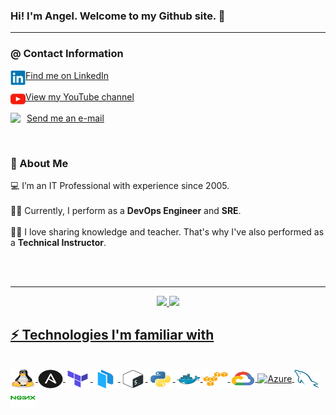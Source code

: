 ### Hi! I'm Angel. Welcome to my Github site. 🌱

<hr />

### @ Contact Information
<a href="https://www.linkedin.com/in/arengifoc/">Find me on LinkedIn
  <img align="left" width="24px" src="https://raw.githubusercontent.com/devicons/devicon/master/icons/linkedin/linkedin-original.svg" target="_blank" />
</a>
<br /><br />
<a href=" https://www.youtube.com/@arengifoc ">View my YouTube channel
  <img align="left" width="24px" src="youtube.svg" target="_blank" />
</a>
<br /><br />
<a href="mailto:arengifoc@gmail.com">Send me an e-mail
  <img align="left" width="26px" src="https://raw.githubusercontent.com/gilbarbara/logos/main/logos/google-gmail.svg" />
</a>

<br/>

### 🚀 About Me
💻 I’m an IT Professional with experience since 2005. </br> </br>
👨‍💼 Currently, I perform as a **DevOps Engineer** and **SRE**. </br> </br>
👨‍🏫 I love sharing knowledge and teacher. That's why I've also performed as a **Technical Instructor**. </br></br>
    
<br/>
<hr />

<div align="center">
  <a href="https://github.com/arengifoc">
  <img height="180em" src="https://github-readme-stats.vercel.app/api?username=arengifoc&show_icons=true&theme=gradient&include_all_commits=true&count_private=true"/>
  <img height="180em" src="https://github-readme-stats.vercel.app/api/top-langs/?username=arengifoc&layout=compact&langs_count=7&theme=gradient"/>
</div>

## ⚡ Technologies I'm familiar with
  
<div style="display: inline_block"><br>
  <img align="center" alt="Linux" height="30" width="40" src="https://raw.githubusercontent.com/gilbarbara/logos/main/logos/linux-tux.svg">
  <img align="center" alt="Ansible" height="30" width="40" src="https://raw.githubusercontent.com/devicons/devicon/master/icons/ansible/ansible-original.svg">
  <img align="center" alt="Terraform" height="30" width="40" src="https://raw.githubusercontent.com/devicons/devicon/master/icons/terraform/terraform-original.svg">
  <img align="center" alt="Packer" height="30" width="40" src="https://raw.githubusercontent.com/devicons/devicon/master/icons/packer/packer-original.svg">
  <img align="center" alt="Bash" height="30" width="40" src="https://raw.githubusercontent.com/devicons/devicon/master/icons/bash/bash-original.svg">
  <img align="center" alt="Python" height="30" width="40" src="https://raw.githubusercontent.com/devicons/devicon/master/icons/python/python-original.svg">
  <img align="center" alt="Docker" height="30" width="40" src="https://raw.githubusercontent.com/devicons/devicon/master/icons/docker/docker-original.svg">
  <img align="center" alt="AWS" height="30" width="40" src="https://raw.githubusercontent.com/devicons/devicon/master/icons/amazonwebservices/amazonwebservices-original.svg">
  <img align="center" alt="GCP" height="30" width="40" src="https://raw.githubusercontent.com/devicons/devicon/master/icons/googlecloud/googlecloud-original.svg">
  <img align="center" alt="Azure" height="30" width="40" src="https://raw.githubusercontent.com/gilbarbara/logos/main/logos/microsoft-azure.svg">
  <img align="center" alt="MySQL" height="30" width="40" src="https://raw.githubusercontent.com/devicons/devicon/master/icons/mysql/mysql-original.svg">                                                     
  <img align="center" alt="nginx" height="30" width="40" src="https://raw.githubusercontent.com/devicons/devicon/master/icons/nginx/nginx-original.svg">                                                     
</div>
